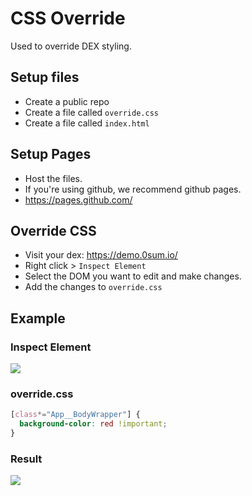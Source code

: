 # CSS Override

Used to override DEX styling.

## Setup files

- Create a public repo
- Create a file called `override.css`
- Create a file called `index.html`

## Setup Pages

- Host the files.
- If you're using github, we recommend github pages.
- https://pages.github.com/

## Override CSS

- Visit your dex: https://demo.0sum.io/
- Right click > `Inspect Element`
- Select the DOM you want to edit and make changes.
- Add the changes to `override.css`

## Example

### Inspect Element

![](https://github.com/user-attachments/assets/d845ef77-ca87-4ccd-a5d4-a0d4cad1eb39)

### override.css
```css
[class*="App__BodyWrapper"] {
  background-color: red !important;
}
```

### Result

![](https://github.com/user-attachments/assets/7afbd79c-ee49-42c3-bc9e-286e017ec124)
